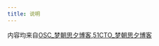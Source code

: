 ```yaml
---
title: 说明
---
```

内容均来自[OSC_梦朝思夕博客](https://my.oschina.net/u/553243),[51CTO_梦朝思夕博客](http://blog.51cto.com/qiangmzsx)

